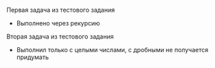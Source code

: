 Первая задача из тестового задания

* Выполнено через рекурсию

Вторая задача из тестового задания

* Выполнил только с целыми числами, с дробными не получается придумать
